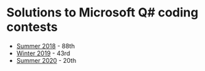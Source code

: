 # Solutions to Microsoft Q# coding contests

* [Summer 2018](https://codeforces.com/blog/entry/60439) - 88th
* [Winter 2019](https://codeforces.com/blog/entry/65579) - 43rd
* [Summer 2020](https://codeforces.com/blog/entry/79002) - 20th